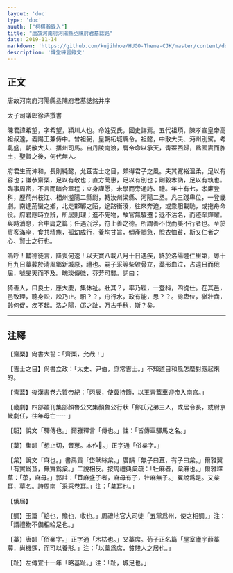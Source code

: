 ```yaml
---
layout: 'doc'
type: 'doc'
auuth: ["柯棋瀚錄入"]
title: "唐故河南府河陽縣丞陳府君墓誌銘"
date: 2019-11-14
markdown: 'https://github.com/kujihhoe/HUGO-Theme-CJK/master/content/doc/04-唐故河南府河陽縣丞陳府君墓誌銘.md'
description: '課堂練習錄文'
---
```


## 正文

唐故河南府河陽縣丞陳府君墓誌銘并序

太子司議郎徐浩撰書

陳君諱希望，字希望，潁川人也。命姓受氏，國史詳焉。五代祖頊，陳孝宣皇帝高祖叔達，義陽王兼侍中。曾祖弼，皇朝柘城縣令。祖懿，中散大夫、沔州別駕。考𠃵盛，朝散大夫、播州司馬。自丹陵南渡，膺帝命以承天，靑葢西歸，爲國賔而胙土，聖賢之後，何代無人。

府君生而沖和，長則純懿，允茲吉士之目，頗得君子之風。夫其寬裕溫柔，足以有容也；謙恭齋栗，足以有敬也；直方蕳惠，足以有別也；剛毅木訥，足以有執也。臨事周密，不言而暗合章程；立身謹愿，未學而旁通<v>詩</v>、<v>禮</v>。年十有七，孝廉登科，歷荊州枝江、相州㵚陽二縣尉，轉汝州梁縣、河陽二丞。凡三踐卑位，一登畿劇。南達荊蠻之鄕，北走邯鄲之陌，途路衝湊，往來奔迫，或乘馹載馳，或拖舟命役。府君應時立辨，所居則理；進不先物，故官無驟遷；退不沽名，而迹罕輝耀。與時消息，合中庸之篇；任遇沉浮，符上善之德。所謂善不伐而美不行者也。至於賔客滿座，食共精麁，孤幼成行，養均甘旨，傾產賙急，脫衣恤貧，斯又仁者之心、賢士之行也。

嗚呼！輔德徒言，降喪何速！以天寶八載八月十日遇疾，終於洛陽睦仁里第，粵十月九日藁葬於淸風鄕新城原，禮也。嗣子采等柴毀骨立，葈形血泣，占遠日而俄屆，號旻天而不及。琬琰傳徽，芬芳可襲。詞曰：

猗善人，曰良士，應大慶，集休祉。壯其？，率乃履，一登科，四從仕。在其邑，邑致理，聽身訟，訟乃止。馹？？，舟行水，政有能，思？？。尙卑位，猶壯齒，齡何促，疾不起。洛之陽，邙之趾，万古千秋，斯？矣。

----

## 注釋

【齋栗】<v>尙書</v><v>大誓</v>：「齊栗，允哉！」

【吉士之目】<v>尙書</v><v>立政</v>：「太史、尹伯，庶常吉士。」不知道目和風怎麼對應起來的。

【靑葢】<v>後漢書</v>卷六<v>質帝紀</v>：「丙辰，使冀持節，以王靑葢車迎帝入南宮。」

【畿劇】<v>四部叢刊</v>集部<v>顏魯公文集</v><v>顏魯公行狀</v>「鄭氏兄弟三人，或居令長，或尉京畿劇任，往年母亡⋯⋯」

【馹】<v>說文</v>「驛傳也。」<v>爾雅</v><v>釋言</v>「傳也。」註：「皆傳車驛馬之名。」

【葈】<v>集韻</v>「想止切，音葸。本作𦱓。」<v>正字通</v>「俗枲字。」

【枲】<v>說文</v>「麻也。」<v>書</v><v>禹貢</v>「岱畎絲枲。」<v>廣韻</v>「無子曰苴，有子曰枲。」<v>爾雅翼</v>「有實爲苴，無實爲枲。」二說相反。按<v>周禮</v><v>典枲</v>疏：「牡麻者，枲麻也。」<v>爾雅</v><v>釋草</v>：「莩，麻母。」郭註：「苴麻盛子者，麻母有子，牡麻無子。」<v>翼</v>說爲是。又枲耳，草名。<v>詩</v><v>周南</v>「采采卷耳。」注：「枲耳也。」

【俄屆】

【賙】<v>玉篇</v>「給也，贍也，收也。」<v>周禮</v><v>地官</v><v>大司徒</v>「五黨爲州，使之相賙。」注：「謂禮物不備相給足也。」

【藁】<v>唐韻</v>「俗槀字。」<v>正字通</v>「木枯也。」又藁席。<v>荀子</v><v>正名篇</v>「屋室廬宇葭藁蓐，尚機筵，而可以養形。」注：「以藁爲席，貧賤人之居也。」

【趾】<v>左傳</v>宣十一年「略基趾。」注：「趾，城足也。」

